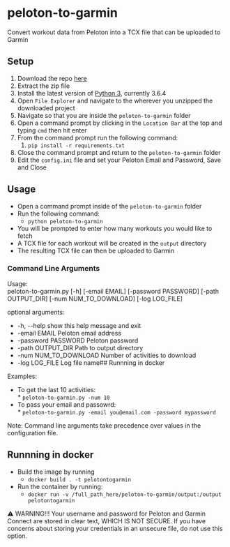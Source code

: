 # peloton-to-garmin

Convert workout data from Peloton into a TCX file that can be uploaded to Garmin

## Setup

1. Download the repo [here](https://github.com/jrit/peloton-to-tcx/archive/master.zip)
1. Extract the zip file
1. Install the latest version of [Python 3](https://www.python.org/downloads/), currently 3.6.4
1. Open `File Explorer` and navigate to the wherever you unzipped the downloaded project
1. Navigate so that you are inside the `peloton-to-garmin` folder
1. Open a command prompt by clicking in the `Location Bar` at the top and typing `cmd` then hit enter
1. From the command prompt run the following command:
    1. `pip install -r requirements.txt`
1. Close the command prompt and return to the `peloton-to-garmin` folder
1. Edit the `config.ini` file and set your Peloton Email and Password, Save and Close

## Usage

* Open a command prompt inside of the `peloton-to-garmin` folder
* Run the following command:
    * `python peloton-to-garmin`
* You will be prompted to enter how many workouts you would like to fetch
* A TCX file for each workout will be created in the `output` directory
* The resulting TCX file can then be uploaded to Garmin

### Command Line Arguments

Usage:  
peloton-to-garmin.py [-h] [-email EMAIL] [-password PASSWORD] [-path OUTPUT_DIR] [-num NUM_TO_DOWNLOAD] [-log LOG_FILE]

optional arguments:
  * -h, --help            show this help message and exit  
  * -email EMAIL          Peloton email address  
  * -password PASSWORD    Peloton password  
  * -path OUTPUT_DIR      Path to output directory  
  * -num NUM_TO_DOWNLOAD  Number of activities to download  
  * -log LOG_FILE         Log file name## Runnning in docker  
  
  Examples:
  * To get the last 10 activities:  
        * `peloton-to-garmin.py -num 10`  
  * To pass your email and passowrd:  
        * `peloton-to-garmin.py -email you@email.com -password mypassword`  
  
  Note: Command line arguments take precedence over values in the configuration file. 
  
## Runnning in docker

* Build the image by running
    * `docker build . -t pelotontogarmin`
* Run the container by running:
    * `docker run -v /full_path_here/peloton-to-garmin/output:/output pelotontogarmin`

⚠️ WARNING!!! Your username and password for Peloton and Garmin Connect are stored in clear text, WHICH IS NOT SECURE. If you have concerns about storing your credentials in an unsecure file, do not use this option.
